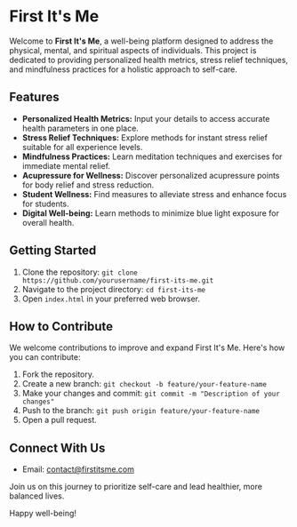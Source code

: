 # First It's Me

Welcome to **First It's Me**, a well-being platform designed to address the physical, mental, and spiritual aspects of individuals. This project is dedicated to providing personalized health metrics, stress relief techniques, and mindfulness practices for a holistic approach to self-care.

## Features

- **Personalized Health Metrics:** Input your details to access accurate health parameters in one place.
- **Stress Relief Techniques:** Explore methods for instant stress relief suitable for all experience levels.
- **Mindfulness Practices:** Learn meditation techniques and exercises for immediate mental relief.
- **Acupressure for Wellness:** Discover personalized acupressure points for body relief and stress reduction.
- **Student Wellness:** Find measures to alleviate stress and enhance focus for students.
- **Digital Well-being:** Learn methods to minimize blue light exposure for overall health.

## Getting Started

1. Clone the repository: `git clone https://github.com/yourusername/first-its-me.git`
2. Navigate to the project directory: `cd first-its-me`
3. Open `index.html` in your preferred web browser.

## How to Contribute

We welcome contributions to improve and expand First It's Me. Here's how you can contribute:

1. Fork the repository.
2. Create a new branch: `git checkout -b feature/your-feature-name`
3. Make your changes and commit: `git commit -m "Description of your changes"`
4. Push to the branch: `git push origin feature/your-feature-name`
5. Open a pull request.

## Connect With Us
- Email: contact@firstitsme.com

Join us on this journey to prioritize self-care and lead healthier, more balanced lives.

Happy well-being!
